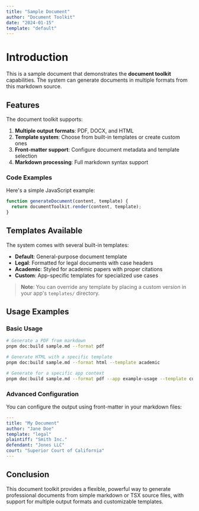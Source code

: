 ```yaml
---
title: "Sample Document"
author: "Document Toolkit"
date: "2024-01-15"
template: "default"
---
```


# Introduction

This is a sample document that demonstrates the **document toolkit** capabilities. The system can generate documents in multiple formats from this markdown source.

## Features

The document toolkit supports:

1. **Multiple output formats**: PDF, DOCX, and HTML
2. **Template system**: Choose from built-in templates or create custom ones
3. **Front-matter support**: Configure document metadata and template selection
4. **Markdown processing**: Full markdown syntax support

### Code Examples

Here's a simple JavaScript example:

```javascript
function generateDocument(content, template) {
  return documentToolkit.render(content, template);
}
```

## Templates Available

The system comes with several built-in templates:

- **Default**: General-purpose document template
- **Legal**: Formatted for legal documents with case headers
- **Academic**: Styled for academic papers with proper citations
- **Custom**: App-specific templates for specialized use cases

> **Note**: You can override any template by placing a custom version in your app's `templates/` directory.

## Usage Examples

### Basic Usage

```bash
# Generate a PDF from markdown
pnpm doc:build sample.md --format pdf

# Generate HTML with a specific template
pnpm doc:build sample.md --format html --template academic

# Generate for a specific app context
pnpm doc:build sample.md --format pdf --app example-usage --template custom
```

### Advanced Configuration

You can configure the output using front-matter in your markdown files:

```yaml
---
title: "My Document"
author: "Jane Doe"
template: "legal"
plaintiff: "Smith Inc."
defendant: "Jones LLC"
court: "Superior Court of California"
---
```

## Conclusion

This document toolkit provides a flexible, powerful way to generate professional documents from simple markdown or TSX source files, with support for multiple output formats and customizable templates.